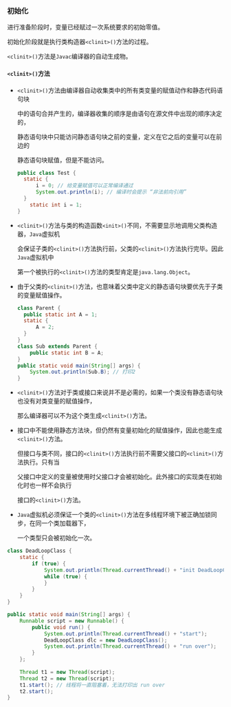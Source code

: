 ### 初始化

进行准备阶段时，变量已经赋过一次系统要求的初始零值。

初始化阶段就是执行类构造器`<clinit>()`方法的过程。

`<clinit>()`方法是`Javac`编译器的自动生成物。



#### `<clinit>()`方法

* `<clinit>()`方法由编译器自动收集类中的所有类变量的赋值动作和静态代码语句块

  中的语句合并产生的，编译器收集的顺序是由语句在源文件中出现的顺序决定的，

  静态语句块中只能访问静态语句块之前的变量，定义在它之后的变量可以在前边的

  静态语句块赋值，但是不能访问。

  ```java
  public class Test {
  	static {
  		i = 0; // 给变量赋值可以正常编译通过
  		System.out.println(i); // 编译时会提示 “非法前向引用”
  	}
      static int i = 1;
  }
  ```

* `<clinit>()`方法与类的构造函数`<init>()`不同，不需要显示地调用父类构造器，`Java`虚拟机

  会保证子类的`<clinit>()`方法执行前，父类的`<clinit>()`方法执行完毕。因此`Java`虚拟机中

  第一个被执行的`<clinit>()`方法的类型肯定是`java.lang.Object`。

* 由于父类的`<clinit>()`方法，也意味着父类中定义的静态语句块要优先于子类的变量赋值操作。

  ```java
  class Parent {
  	public static int A = 1;
  	static {
  		A = 2;
  	}
  }
  class Sub extends Parent {
      public static int B = A;
  }
  public static void main(String[] args) {
      System.out.println(Sub.B); // 打印2
  }
  ```

* `<clinit>()`方法对于类或接口来说并不是必需的，如果一个类没有静态语句块也没有对类变量的赋值操作，

  那么编译器可以不为这个类生成`<clinit>()`方法。

* 接口中不能使用静态方法块，但仍然有变量初始化的赋值操作，因此也能生成`<clinit>()`方法。

  但接口与类不同，接口的`<clinit>()`方法执行前不需要父接口的`<clinit>()`方法执行。只有当

  父接口中定义的变量被使用时父接口才会被初始化。此外接口的实现类在初始化时也一样不会执行

  接口的`<clinit>()`方法。

* `Java`虚拟机必须保证一个类的`<clinit>()`方法在多线程环境下被正确加锁同步，在同一个类加载器下，

  一个类型只会被初始化一次。

```java
class DeadLoopClass {
	static {
		if (true) {
			System.out.println(Thread.currentThread() + "init DeadLoopClass");
			while (true) {
			}
		}
	}
}

public static void main(String[] args) {
    Runnable script = new Runnable() {
    	public void run() {
            System.out.println(Thread.currentThread() + "start");
            DeadLoopClass dlc = new DeadLoopClass();
            System.out.println(Thread.currentThread() + "run over");
        }  
    };
    
    Thread t1 = new Thread(script);
    Thread t2 = new Thread(script);
    t1.start(); // 线程将一直阻塞着，无法打印出 run over
    t2.start();
}
```

